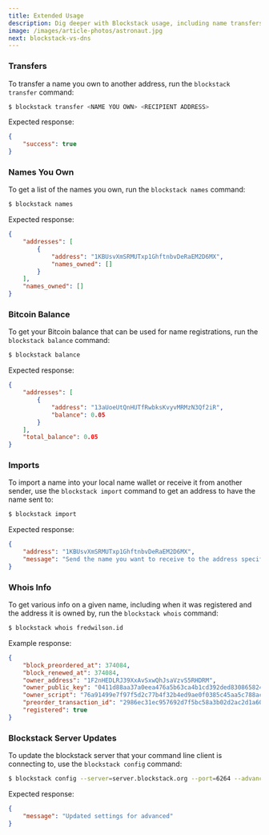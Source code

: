 ```yaml
---
title: Extended Usage
description: Dig deeper with Blockstack usage, including name transfers and more.
image: /images/article-photos/astronaut.jpg
next: blockstack-vs-dns
---
```


### Transfers

To transfer a name you own to another address, run the `blockstack transfer` command:

```bash
$ blockstack transfer <NAME YOU OWN> <RECIPIENT ADDRESS>
```

Expected response:

```json
{
    "success": true
}
```

### Names You Own

To get a list of the names you own, run the `blockstack names` command:

```bash
$ blockstack names
```

Expected response:

```json
{
    "addresses": [
        {
            "address": "1KBUsvXmSRMUTxp1GhftnbvDeRaEM2D6MX",
            "names_owned": []
        }
    ],
    "names_owned": []
}
```

### Bitcoin Balance

To get your Bitcoin balance that can be used for name registrations, run the `blockstack balance` command:


```bash
$ blockstack balance
```

Expected response:

```json
{
    "addresses": [
        {
            "address": "13aUoeUtQnHUTfRwbksKvyvMRMzN3Qf2iR",
            "balance": 0.05
        }
    ],
    "total_balance": 0.05
}
```

### Imports

To import a name into your local name wallet or receive it from another sender, use the `blockstack import` command to get an address to have the name sent to:

```bash
$ blockstack import
```

Expected response:

```json
{
    "address": "1KBUsvXmSRMUTxp1GhftnbvDeRaEM2D6MX",
    "message": "Send the name you want to receive to the address specified."
}
```

### Whois Info

To get various info on a given name, including when it was registered and the address it is owned by, run the `blockstack whois` command:

```bash
$ blockstack whois fredwilson.id
```

Example response:

```json
{
    "block_preordered_at": 374084,
    "block_renewed_at": 374084,
    "owner_address": "1F2nHEDLRJ39XxAvSxwQhJsaVzvS5RHDRM",
    "owner_public_key": "0411d88aa37a0eea476a5b63ca4b1cd392ded830865824c27dacef6bde9f9bc53fa13a0926533ef4d20397207e212c2086cbe13db5470fd29616abd35326d33090",
    "owner_script": "76a91499e7f97f5d2c77b4f32b4ed9ae0f0385c45aa5c788ac",
    "preorder_transaction_id": "2986ec31ec957692d7f5bc58a3b02d2ac2d1a60039e9163365fc954ff51aeb5a",
    "registered": true
}
```

### Blockstack Server Updates

To update the blockstack server that your command line client is connecting to, use the `blockstack config` command:

```bash
$ blockstack config --server=server.blockstack.org --port=6264 --advanced=off
```

Expected response:

```json
{
    "message": "Updated settings for advanced"
}
```